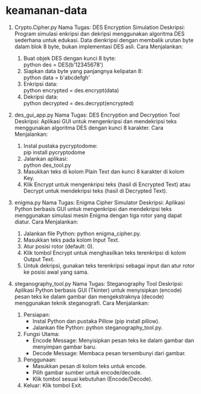 # keamanan-data
1. Crypto.Cipher.py
   Nama Tugas: DES Encryption Simulation
   Deskripsi: Program simulasi enkripsi dan dekripsi menggunakan algoritma DES sederhana untuk edukasi. Data dienkripsi dengan membalik urutan byte dalam blok 8 byte, bukan implementasi DES asli.
   Cara Menjalankan:
      1. Buat objek DES dengan kunci 8 byte:  
         python
         des = DES(b'12345678')
      2. Siapkan data byte yang panjangnya kelipatan 8:  
         python
         data = b'abcdefgh'
      3. Enkripsi data:  
         python
         encrypted = des.encrypt(data)
      4. Dekripsi data:  
         python
         decrypted = des.decrypt(encrypted)
         
2. des_gui_app.py
   Nama Tugas: DES Encryption and Decryption Tool
   Deskripsi: Aplikasi GUI untuk mengenkripsi dan mendekripsi teks menggunakan algoritma DES dengan kunci 8 karakter.
   Cara Menjalankan: 
      1. Instal pustaka pycryptodome:  
         pip install pycryptodome
      2. Jalankan aplikasi:  
         python des_tool.py
      3. Masukkan teks di kolom Plain Text dan kunci 8 karakter di kolom Key.  
      4. Klik Encrypt untuk mengenkripsi teks (hasil di Encrypted Text) atau Decrypt untuk mendekripsi teks (hasil di Decrypted Text).

3. enigma.py
   Nama Tugas: Enigma Cipher Simulator
   Deskripsi: Aplikasi Python berbasis GUI untuk mengenkripsi dan mendekripsi teks menggunakan simulasi mesin Enigma dengan tiga rotor yang dapat diatur.
   Cara Menjalankan: 
      1. Jalankan file Python: python enigma_cipher.py.  
      2. Masukkan teks pada kolom Input Text.  
      3. Atur posisi rotor (default: 0).  
      4. Klik tombol Encrypt untuk menghasilkan teks terenkripsi di kolom Output Text.  
      5. Untuk dekripsi, gunakan teks terenkripsi sebagai input dan atur rotor ke posisi awal yang sama.

4. steganography_tool.py
   Nama Tugas: Steganography Tool
   Deskripsi: Aplikasi Python berbasis GUI (Tkinter) untuk menyisipkan (encode) pesan teks ke dalam gambar dan mengekstraknya (decode) menggunakan teknik steganografi.
   Cara Menjalankan: 
      1. Persiapan:  
         - Instal Python dan pustaka Pillow (pip install pillow).  
         - Jalankan file Python: python steganography_tool.py.  
      2. Fungsi Utama:  
         - Encode Message: Menyisipkan pesan teks ke dalam gambar dan menyimpan gambar baru.  
         - Decode Message: Membaca pesan tersembunyi dari gambar.  
      3. Penggunaan:  
         - Masukkan pesan di kolom teks untuk encode.  
         - Pilih gambar sumber untuk encode/decode.  
         - Klik tombol sesuai kebutuhan (Encode/Decode).  
      4. Keluar: Klik tombol Exit.
